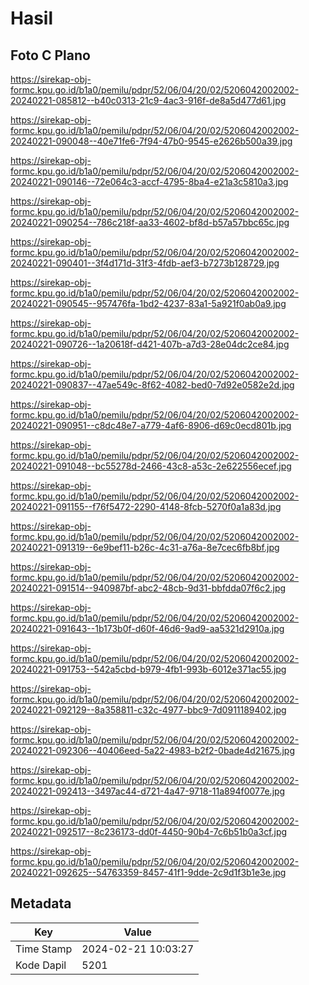 # Hasil

## Foto C Plano

https://sirekap-obj-formc.kpu.go.id/b1a0/pemilu/pdpr/52/06/04/20/02/5206042002002-20240221-085812--b40c0313-21c9-4ac3-916f-de8a5d477d61.jpg

https://sirekap-obj-formc.kpu.go.id/b1a0/pemilu/pdpr/52/06/04/20/02/5206042002002-20240221-090048--40e71fe6-7f94-47b0-9545-e2626b500a39.jpg

https://sirekap-obj-formc.kpu.go.id/b1a0/pemilu/pdpr/52/06/04/20/02/5206042002002-20240221-090146--72e064c3-accf-4795-8ba4-e21a3c5810a3.jpg

https://sirekap-obj-formc.kpu.go.id/b1a0/pemilu/pdpr/52/06/04/20/02/5206042002002-20240221-090254--786c218f-aa33-4602-bf8d-b57a57bbc65c.jpg

https://sirekap-obj-formc.kpu.go.id/b1a0/pemilu/pdpr/52/06/04/20/02/5206042002002-20240221-090401--3f4d171d-31f3-4fdb-aef3-b7273b128729.jpg

https://sirekap-obj-formc.kpu.go.id/b1a0/pemilu/pdpr/52/06/04/20/02/5206042002002-20240221-090545--957476fa-1bd2-4237-83a1-5a921f0ab0a9.jpg

https://sirekap-obj-formc.kpu.go.id/b1a0/pemilu/pdpr/52/06/04/20/02/5206042002002-20240221-090726--1a20618f-d421-407b-a7d3-28e04dc2ce84.jpg

https://sirekap-obj-formc.kpu.go.id/b1a0/pemilu/pdpr/52/06/04/20/02/5206042002002-20240221-090837--47ae549c-8f62-4082-bed0-7d92e0582e2d.jpg

https://sirekap-obj-formc.kpu.go.id/b1a0/pemilu/pdpr/52/06/04/20/02/5206042002002-20240221-090951--c8dc48e7-a779-4af6-8906-d69c0ecd801b.jpg

https://sirekap-obj-formc.kpu.go.id/b1a0/pemilu/pdpr/52/06/04/20/02/5206042002002-20240221-091048--bc55278d-2466-43c8-a53c-2e622556ecef.jpg

https://sirekap-obj-formc.kpu.go.id/b1a0/pemilu/pdpr/52/06/04/20/02/5206042002002-20240221-091155--f76f5472-2290-4148-8fcb-5270f0a1a83d.jpg

https://sirekap-obj-formc.kpu.go.id/b1a0/pemilu/pdpr/52/06/04/20/02/5206042002002-20240221-091319--6e9bef11-b26c-4c31-a76a-8e7cec6fb8bf.jpg

https://sirekap-obj-formc.kpu.go.id/b1a0/pemilu/pdpr/52/06/04/20/02/5206042002002-20240221-091514--940987bf-abc2-48cb-9d31-bbfdda07f6c2.jpg

https://sirekap-obj-formc.kpu.go.id/b1a0/pemilu/pdpr/52/06/04/20/02/5206042002002-20240221-091643--1b173b0f-d60f-46d6-9ad9-aa5321d2910a.jpg

https://sirekap-obj-formc.kpu.go.id/b1a0/pemilu/pdpr/52/06/04/20/02/5206042002002-20240221-091753--542a5cbd-b979-4fb1-993b-6012e371ac55.jpg

https://sirekap-obj-formc.kpu.go.id/b1a0/pemilu/pdpr/52/06/04/20/02/5206042002002-20240221-092129--8a358811-c32c-4977-bbc9-7d0911189402.jpg

https://sirekap-obj-formc.kpu.go.id/b1a0/pemilu/pdpr/52/06/04/20/02/5206042002002-20240221-092306--40406eed-5a22-4983-b2f2-0bade4d21675.jpg

https://sirekap-obj-formc.kpu.go.id/b1a0/pemilu/pdpr/52/06/04/20/02/5206042002002-20240221-092413--3497ac44-d721-4a47-9718-11a894f0077e.jpg

https://sirekap-obj-formc.kpu.go.id/b1a0/pemilu/pdpr/52/06/04/20/02/5206042002002-20240221-092517--8c236173-dd0f-4450-90b4-7c6b51b0a3cf.jpg

https://sirekap-obj-formc.kpu.go.id/b1a0/pemilu/pdpr/52/06/04/20/02/5206042002002-20240221-092625--54763359-8457-41f1-9dde-2c9d1f3b1e3e.jpg


## Metadata

| Key        | Value               |
| ---------- | ------------------- |
| Time Stamp | 2024-02-21 10:03:27 |
| Kode Dapil | 5201                |



